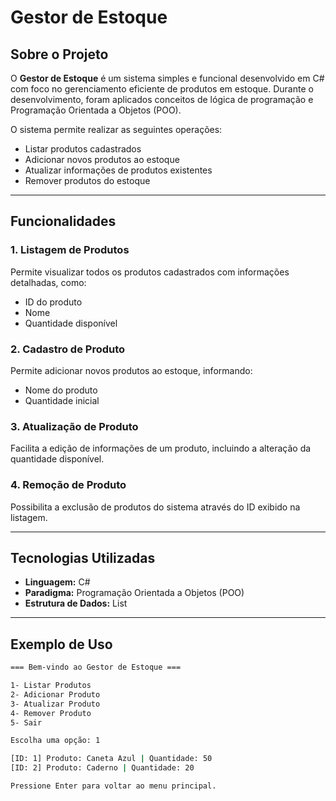 # Gestor de Estoque  

## Sobre o Projeto  
O **Gestor de Estoque** é um sistema simples e funcional desenvolvido em C# com foco no gerenciamento eficiente de produtos em estoque. Durante o desenvolvimento, foram aplicados conceitos de lógica de programação e Programação Orientada a Objetos (POO).  

O sistema permite realizar as seguintes operações:  
- Listar produtos cadastrados  
- Adicionar novos produtos ao estoque  
- Atualizar informações de produtos existentes  
- Remover produtos do estoque  

---

## Funcionalidades  

### 1. **Listagem de Produtos**  
Permite visualizar todos os produtos cadastrados com informações detalhadas, como:  
- ID do produto  
- Nome  
- Quantidade disponível  

### 2. **Cadastro de Produto**  
Permite adicionar novos produtos ao estoque, informando:  
- Nome do produto  
- Quantidade inicial  

### 3. **Atualização de Produto**  
Facilita a edição de informações de um produto, incluindo a alteração da quantidade disponível.  

### 4. **Remoção de Produto**  
Possibilita a exclusão de produtos do sistema através do ID exibido na listagem.  

---

## Tecnologias Utilizadas  
- **Linguagem:** C#  
- **Paradigma:** Programação Orientada a Objetos (POO)  
- **Estrutura de Dados:** List  

---

## Exemplo de Uso  
```bash
=== Bem-vindo ao Gestor de Estoque ===  

1- Listar Produtos  
2- Adicionar Produto  
3- Atualizar Produto  
4- Remover Produto  
5- Sair  

Escolha uma opção: 1  

[ID: 1] Produto: Caneta Azul | Quantidade: 50  
[ID: 2] Produto: Caderno | Quantidade: 20  

Pressione Enter para voltar ao menu principal.
